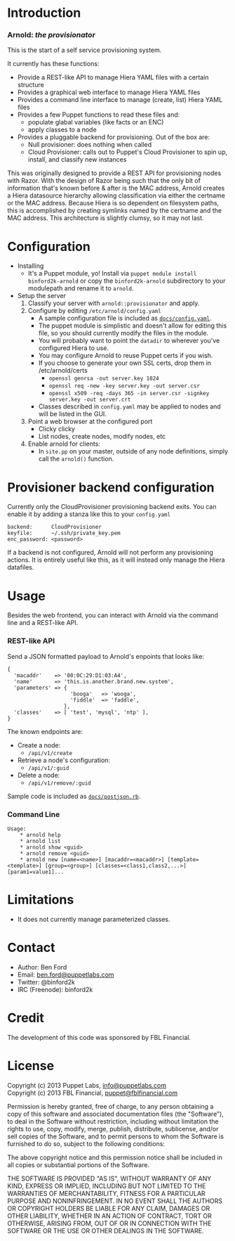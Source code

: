 Introduction
============

### Arnold: *the provisionator*

This is the start of a self service provisioning system.

It currently has these functions:

* Provide a REST-like API to manage Hiera YAML files with a certain structure
* Provides a graphical web interface to manage Hiera YAML files
* Provides a command line interface to manage (create, list) Hiera YAML files
* Provides a few Puppet functions to read these files and:
  * populate glabal variables (like facts or an ENC)
  * apply classes to a node
* Provides a pluggable backend for provisioning. Out of the box are:
  * Null provisioner: does nothing when called
  * Cloud Provisioner: calls out to Puppet's Cloud Provisioner to spin up, install, and classify new instances


This was originally designed to provide a REST API for provisioning nodes with Razor. With the design of Razor
being such that the only bit of information that's known before & after is the MAC address, Arnold creates a
Hiera datasource hierarchy allowing classification via either the certname or the MAC address. Because Hiera
is so dependent on filesystem paths, this is accomplished by creating symlinks named by the certname and the
MAC address. This architecture is slightly clumsy, so it may not last.

Configuration
=============

* Installing
    * It's a Puppet module, yo! Install via `puppet module install binford2k-arnold` or copy the `binford2k-arnold` subdirectory to your modulepath and rename it to `arnold`.
* Setup the server
  1. Classify your server with `arnold::provisionator` and apply.
  2. Configure by editing `/etc/arnold/config.yaml`
      * A sample configuration file is included as <a href="docs/config.yaml">`docs/config.yaml`</a>.
      * The puppet module is simplistic and doesn't allow for editing this file, so you should currently modify the files in the module.
      * You will probably want to point the `datadir` to wherever you've configured Hiera to use.
      * You may configure Arnold to reuse Puppet certs if you wish.
      * If you choose to generate your own SSL certs, drop them in /etc/arnold/certs
          * `openssl genrsa -out server.key 1024`
          * `openssl req -new -key server.key -out server.csr`
          * `openssl x509 -req -days 365 -in server.csr -signkey server.key -out server.crt`
      * Classes described in `config.yaml` may be applied to nodes and will be listed in the GUI.
  3. Point a web browser at the configured port
      * Clicky clicky
      * List nodes, create nodes, modify nodes, etc
  4. Enable arnold for clients:
      * In `site.pp` on your master, outside of any node definitions, simply call the `arnold()` function.

Provisioner backend configuration
=============

Currently only the CloudProvisioner provisioning backend exits. You can enable it by
adding a stanza like this to your `config.yaml`

    backend:      CloudProvisioner
    keyfile:      ~/.ssh/private_key.pem
    enc_password: <password>

If a backend is not configured, Arnold will not perform any provisioning actions.
It is entirely useful like this, as it will instead only manage the Hiera datafiles.

Usage
=============

Besides the web frontend, you can interact with Arnold via the command line and a REST-like API.

### REST-like API

Send a JSON formatted payload to Arnold's enpoints that looks like:

    {
      'macaddr'    => '00:0C:29:D1:03:A4',
      'name'       => 'this.is.another.brand.new.system',
      'parameters' => {
                        'booga'   => 'wooga',
                        'fiddle'  => 'faddle',
                      },
      'classes'    => [ 'test', 'mysql', 'ntp' ],
    }

The known endpoints are:

* Create a node:
  * `/api/v1/create`
* Retrieve a node's configuration:
  * `/api/v1/:guid`
* Delete a node:
  * `/api/v1/remove/:guid`

Sample code is included as <a href="docs/postjson.rb">`docs/postjson.rb`</a>.

### Command Line

    Usage:
        * arnold help
        * arnold list
        * arnold show <guid>
        * arnold remove <guid>
        * arnold new [name=<name>] [macaddr=<macaddr>] [template=<template>] [group=<group>] [classes=<class1,class2,...>] [param1=value1]...

Limitations
============

* It does not currently manage parameterized classes.

Contact
=======

* Author: Ben Ford
* Email: ben.ford@puppetlabs.com
* Twitter: @binford2k
* IRC (Freenode): binford2k

Credit
=======

The development of this code was sponsored by FBL Financial.

License
=======

Copyright (c) 2013 Puppet Labs, info@puppetlabs.com  
Copyright (c) 2013 FBL Financial, puppet@fblfinancial.com

Permission is hereby granted, free of charge, to any person obtaining
a copy of this software and associated documentation files (the
"Software"), to deal in the Software without restriction, including
without limitation the rights to use, copy, modify, merge, publish,
distribute, sublicense, and/or sell copies of the Software, and to
permit persons to whom the Software is furnished to do so, subject to
the following conditions:

The above copyright notice and this permission notice shall be
included in all copies or substantial portions of the Software.

THE SOFTWARE IS PROVIDED "AS IS", WITHOUT WARRANTY OF ANY KIND,
EXPRESS OR IMPLIED, INCLUDING BUT NOT LIMITED TO THE WARRANTIES OF
MERCHANTABILITY, FITNESS FOR A PARTICULAR PURPOSE AND
NONINFRINGEMENT. IN NO EVENT SHALL THE AUTHORS OR COPYRIGHT HOLDERS BE
LIABLE FOR ANY CLAIM, DAMAGES OR OTHER LIABILITY, WHETHER IN AN ACTION
OF CONTRACT, TORT OR OTHERWISE, ARISING FROM, OUT OF OR IN CONNECTION
WITH THE SOFTWARE OR THE USE OR OTHER DEALINGS IN THE SOFTWARE.
